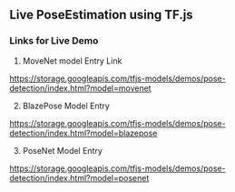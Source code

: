 ## Live PoseEstimation using TF.js


### Links for Live Demo
1. MoveNet model Entry Link

https://storage.googleapis.com/tfjs-models/demos/pose-detection/index.html?model=movenet

2. BlazePose Model Entry

https://storage.googleapis.com/tfjs-models/demos/pose-detection/index.html?model=blazepose

3. PoseNet Model Entry

https://storage.googleapis.com/tfjs-models/demos/pose-detection/index.html?model=posenet